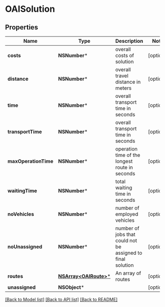 # OAISolution

## Properties
Name | Type | Description | Notes
------------ | ------------- | ------------- | -------------
**costs** | **NSNumber*** | overall costs of solution | [optional] 
**distance** | **NSNumber*** | overall travel distance in meters | [optional] 
**time** | **NSNumber*** | overall transport time in seconds | [optional] 
**transportTime** | **NSNumber*** | overall transport time in seconds | [optional] 
**maxOperationTime** | **NSNumber*** | operation time of the longest route in seconds | [optional] 
**waitingTime** | **NSNumber*** | total waiting time in seconds | [optional] 
**noVehicles** | **NSNumber*** | number of employed vehicles | [optional] 
**noUnassigned** | **NSNumber*** | number of jobs that could not be assigned to final solution | [optional] 
**routes** | [**NSArray&lt;OAIRoute&gt;***](OAIRoute.md) | An array of routes | [optional] 
**unassigned** | **NSObject*** |  | [optional] 

[[Back to Model list]](../README.md#documentation-for-models) [[Back to API list]](../README.md#documentation-for-api-endpoints) [[Back to README]](../README.md)


